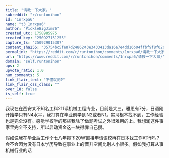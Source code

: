 ```yaml
---
title: "请教一下大家。"
subreddit: "r/runtonihon"
id: "1nrxpa6"
name: "t3_1nrxpa6"
author: "PickleBigJim76"
created_utc: 1758985975
created_key: "250927151255"
capture_ts: "250929015307"
content_sha256: "35754bc5fe87d2486243e3433413da16a7e4dd16b04ffbf9f8f0205e1a12fbc9"
permalink: "https://reddit.com/r/runtonihon/comments/1nrxpa6/请教一下大家/"
url: "https://www.reddit.com/r/runtonihon/comments/1nrxpa6/请教一下大家/"
domain: "self.runtonihon"
ups: 2
upvote_ratio: 1.0
num_comments: 5
link_flair_text: "不懂就问❓"
link_flair_css_class: ""
over_18: false
is_self: true
---
```


我现在在西安某不知名工科211读机械工程专业，目前是大三，雅思有7分，日语刚开始学只有N4水平，我打算在毕业前学到N2或者N1。实习根本找不到，工作经验也是完全没有。感觉学校学的那些我除了做题考试之外很难用的上。我想润这件事家里完全不支持，所以启动资金这一块得靠自己攒。

假如说我在毕业后工作个七八年攒下20W直接申请语校再在日本找工作可行吗？会不会因为没有日本学历导致在事业上的晋升空间比别人小很多。假如我打算从事机械行业的话
